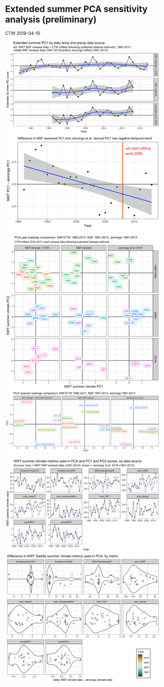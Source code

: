 Extended summer PCA sensitivity analysis (preliminary)
================
CTW
2019-04-10

![Extended Summer PC score over time, by data source](figs/PCAsensitivity_PC1overtime.png) ![Difference between NWT-derived extended summer score and Jennings-derived extended summer score](figs/PCAsensitivity_deltaPC1_overtime.png)

![Extended summer year ordination](figs/PCAsensitivity_yrloadings.png) ![Extended summer variable loadings](figs/PCAsensitivity_sploadings.png)

![Input summer metrics, by data source](figs/PCAsensitivity_summermetrics.png) ![Difference in summer metric derived from NWT NSF data and Jennings et al. infilled data](figs/PCAsensitivity_metricdelta.png)
